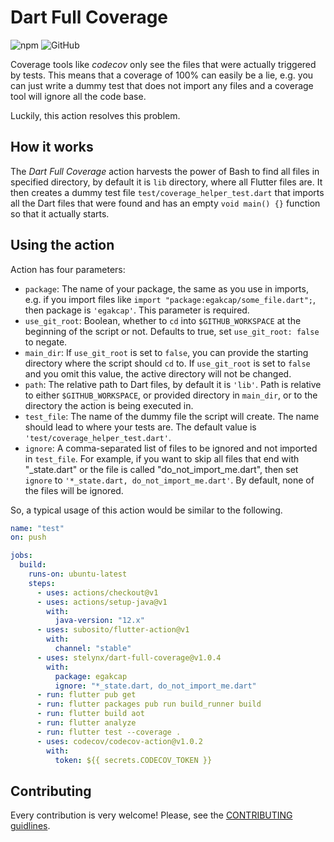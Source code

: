 # Dart Full Coverage

![npm](https://img.shields.io/npm/v/@stelynx/dart-full-coverage)
![GitHub](https://img.shields.io/github/license/stelynx/dart-full-coverage)

Coverage tools like _codecov_ only see the files that were actually triggered by tests. This means
that a coverage of 100% can easily be a lie, e.g. you can just write a dummy test that does not import
any files and a coverage tool will ignore all the code base.

Luckily, this action resolves this problem.

## How it works

The _Dart Full Coverage_ action harvests the power of Bash to find all files in specified directory, by
default it is `lib` directory, where all Flutter files are. It then creates a dummy test file
`test/coverage_helper_test.dart` that imports all the Dart files that were found and has an empty `void main() {}`
function so that it actually starts.

## Using the action

Action has four parameters:

- `package`: The name of your package, the same as you use in imports, e.g. if you import files like
  `import "package:egakcap/some_file.dart";`, then package is `'egakcap'`. This parameter is required.
- `use_git_root`: Boolean, whether to `cd` into `$GITHUB_WORKSPACE` at the beginning of the script or not. Defaults to true, set `use_git_root: false` to negate.
- `main_dir`: If `use_git_root` is set to `false`, you can provide the starting directory where the script should `cd` to. If `use_git_root` is set to `false` and you omit this value, the active directory will not be changed.
- `path`: The relative path to Dart files, by default it is `'lib'`. Path is relative to either `$GITHUB_WORKSPACE`, or provided directory in `main_dir`, or to the directory the action is being executed in.
- `test_file`: The name of the dummy file the script will create. The name should lead to where your tests are. The default value is `'test/coverage_helper_test.dart'`.
- `ignore`: A comma-separated list of files to be ignored and not imported in `test_file`. For example, if you want to skip all files that end with "\_state.dart" or the file is called "do_not_import_me.dart", then set `ignore` to `'*_state.dart, do_not_import_me.dart'`. By default, none of the files will be ignored.

So, a typical usage of this action would be similar to the following.

```yaml
name: "test"
on: push

jobs:
  build:
    runs-on: ubuntu-latest
    steps:
      - uses: actions/checkout@v1
      - uses: actions/setup-java@v1
        with:
          java-version: "12.x"
      - uses: subosito/flutter-action@v1
        with:
          channel: "stable"
      - uses: stelynx/dart-full-coverage@v1.0.4
        with:
          package: egakcap
          ignore: "*_state.dart, do_not_import_me.dart"
      - run: flutter pub get
      - run: flutter packages pub run build_runner build
      - run: flutter build aot
      - run: flutter analyze
      - run: flutter test --coverage .
      - uses: codecov/codecov-action@v1.0.2
        with:
          token: ${{ secrets.CODECOV_TOKEN }}
```

## Contributing

Every contribution is very welcome! Please, see the [CONTRIBUTING guidlines](CONTRIBUTING.md).
